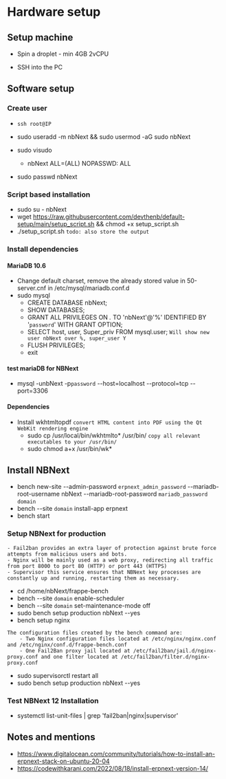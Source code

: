# Hardware setup
## Setup machine
- Spin a droplet - min 4GB 2vCPU
<!-- Should we setup DNS here? -->
<!-- - Setup firewall (Need the following ports)
    - 22/tcp (SSH)
    - 80/tcp (HTTP)
    - 443/tcp (HTTPS)

    - 8000/tcp (for testing your platform before deploying to production) `remove this again after everything is done`
    - 3306/tcp (If want to access MariaDB, better change this port)
    
    - 143/tcp (IMAP) `Is this needed?`
    - 25/tcp `Is this needed?` -->

- SSH into the PC



## Software setup
### Create user
- `ssh root@IP`
- sudo useradd -m nbNext && sudo usermod -aG sudo nbNext
- sudo visudo
    - nbNext ALL=(ALL) NOPASSWD: ALL

- sudo passwd nbNext


### Script based installation
- sudo su - nbNext
- wget https://raw.githubusercontent.com/devthenb/default-setup/main/setup_script.sh && chmod +x setup_script.sh
- ./setup_script.sh  `todo: also store the output`





### Install dependencies
<!-- - sudo apt update -->
<!-- - LC_ALL=en_US.UTF-8
LC_CTYPE=en_US.UTF-8
LANG=en_US.UTF-8
- sudo reboot -->
<!-- - sudo apt install mariadb-server # Might not give the latest/required version -->
#### MariaDB 10.6
<!-- - sudo mysql_secure_installation
    - The first prompt will ask you about the root password, but since there is no password configured yet, press ENTER.
    - Next, you will have to decide on using Unix authentication or not. Answer Y to accept this authentication method.
    - When asked about changing the MariaDB root password, answer N. Using the default password along with Unix authentication is the recommended setup for Ubuntu-based systems because the root account is closely related to automated system maintenance tasks.
    - The remaining questions have to do with removing the anonymous database user, restricting the root account to log in remotely on localhost, removing the test database, and reloading privilege tables. It is safe to answer Y to all those questions.
 -->
- Change default charset, remove the already stored value in 50-server.cnf in /etc/mysql/mariadb.conf.d
- sudo mysql
    - CREATE DATABASE nbNext;
    - SHOW DATABASES;
    - GRANT ALL PRIVILEGES ON *.* TO 'nbNext'@'%' IDENTIFIED BY '`password`' WITH GRANT OPTION;
    - SELECT host, user, Super_priv FROM mysql.user; `Will show new user nbNext over %, super_user Y`
    - FLUSH PRIVILEGES;
    - exit

#### test mariaDB for NBNext
- mysql -unbNext -p`password` --host=localhost --protocol=tcp --port=3306



#### Dependencies
<!-- wget https://github.com/wkhtmltopdf/wkhtmltopdf/releases/download/0.12.5/wkhtmltox_0.12.5-1.bionic_amd64.deb -->
<!-- sudo dpkg -i wkhtmltox_0.12.5-1.bionic_amd64.deb -->
- Install wkhtmltopdf `convert HTML content into PDF using the Qt WebKit rendering engine`
    - sudo cp /usr/local/bin/wkhtmlto* /usr/bin/ `copy all relevant executables to your /usr/bin/`
    - sudo chmod a+x /usr/bin/wk*



## Install NBNext
<!-- - cd ~/frappe-bench -->
- bench new-site --admin-password `erpnext_admin_password` --mariadb-root-username nbNext --mariadb-root-password `mariadb_password` `domain`
- bench --site `domain` install-app erpnext
- bench start


### Setup NBNext for production
```
- Fail2ban provides an extra layer of protection against brute force attempts from malicious users and bots.
- Nginx will be mainly used as a web proxy, redirecting all traffic from port 8000 to port 80 (HTTP) or port 443 (HTTPS)
- Supervisor this service ensures that NBNext key processes are constantly up and running, restarting them as necessary.
```
- cd /home/nbNext/frappe-bench
- bench --site `domain` enable-scheduler
- bench --site `domain` set-maintenance-mode off
- sudo bench setup production nbNext --yes
- bench setup nginx

```
The configuration files created by the bench command are:
    - Two Nginx configuration files located at /etc/nginx/nginx.conf and /etc/nginx/conf.d/frappe-bench.conf
    - One Fail2Ban proxy jail located at /etc/fail2ban/jail.d/nginx-proxy.conf and one filter located at /etc/fail2ban/filter.d/nginx-proxy.conf
```
- sudo supervisorctl restart all
- sudo bench setup production nbNext --yes


### Test NBNext 12 Installation
- systemctl list-unit-files | grep 'fail2ban\|nginx\|supervisor'




## Notes and mentions
- https://www.digitalocean.com/community/tutorials/how-to-install-an-erpnext-stack-on-ubuntu-20-04
- https://codewithkarani.com/2022/08/18/install-erpnext-version-14/
